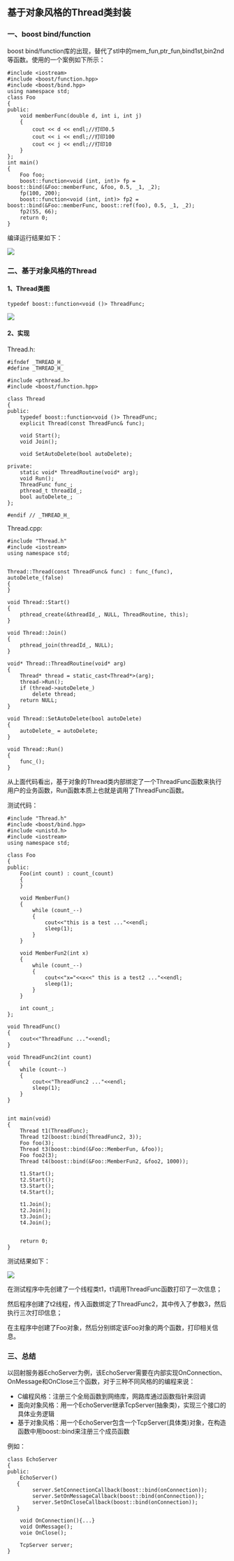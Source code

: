 ## 基于对象风格的Thread类封装 ##

### 一、boost bind/function ###

boost bind/function库的出现，替代了stl中的mem_fun,ptr_fun,bind1st,bin2nd等函数。使用的一个案例如下所示：

	#include <iostream>
	#include <boost/function.hpp>
	#include <boost/bind.hpp>
	using namespace std;
	class Foo
	{
	public:
		void memberFunc(double d, int i, int j)
		{
			cout << d << endl;//打印0.5
			cout << i << endl;//打印100       
			cout << j << endl;//打印10
		}
	};
	int main()
	{
		Foo foo;
		boost::function<void (int, int)> fp = boost::bind(&Foo::memberFunc, &foo, 0.5, _1, _2);
		fp(100, 200);
		boost::function<void (int, int)> fp2 = boost::bind(&Foo::memberFunc, boost::ref(foo), 0.5, _1, _2);
		fp2(55, 66);
		return 0;
	}


编译运行结果如下：

![](https://i.imgur.com/oJPhLUM.png)

### 二、基于对象风格的Thread ###

#### 1、Thread类图 ####

	typedef boost::function<void ()> ThreadFunc;

![](https://i.imgur.com/czc3Cc4.png)


#### 2、实现 ####

Thread.h:

	#ifndef _THREAD_H_
	#define _THREAD_H_
	
	#include <pthread.h>
	#include <boost/function.hpp>
	
	class Thread
	{
	public:
		typedef boost::function<void ()> ThreadFunc;
		explicit Thread(const ThreadFunc& func);
	
		void Start();
		void Join();
	
		void SetAutoDelete(bool autoDelete);
	
	private:
		static void* ThreadRoutine(void* arg);
		void Run();
		ThreadFunc func_;
		pthread_t threadId_;
		bool autoDelete_;
	};
	
	#endif // _THREAD_H_

Thread.cpp:

	#include "Thread.h"
	#include <iostream>
	using namespace std;
	
	
	Thread::Thread(const ThreadFunc& func) : func_(func), autoDelete_(false)
	{
	}
	
	void Thread::Start()
	{
		pthread_create(&threadId_, NULL, ThreadRoutine, this);
	}
	
	void Thread::Join()
	{
		pthread_join(threadId_, NULL);
	}
	
	void* Thread::ThreadRoutine(void* arg)
	{
		Thread* thread = static_cast<Thread*>(arg);
		thread->Run();
		if (thread->autoDelete_)
			delete thread;
		return NULL;
	}
	
	void Thread::SetAutoDelete(bool autoDelete)
	{
		autoDelete_ = autoDelete;
	}
	
	void Thread::Run()
	{
		func_();
	}

从上面代码看出，基于对象的Thread类内部绑定了一个ThreadFunc函数来执行用户的业务函数，Run函数本质上也就是调用了ThreadFunc函数。

测试代码：

	#include "Thread.h"
	#include <boost/bind.hpp>
	#include <unistd.h>
	#include <iostream>
	using namespace std;
	
	class Foo
	{
	public:
		Foo(int count) : count_(count)
		{
		}
	
		void MemberFun()
		{
			while (count_--)
			{
				cout<<"this is a test ..."<<endl;
				sleep(1);
			}
		}
	
		void MemberFun2(int x)
		{
			while (count_--)
			{
				cout<<"x="<<x<<" this is a test2 ..."<<endl;
				sleep(1);
			}
		}
	
		int count_;
	};
	
	void ThreadFunc()
	{
		cout<<"ThreadFunc ..."<<endl;
	}
	
	void ThreadFunc2(int count)
	{
		while (count--)
		{
			cout<<"ThreadFunc2 ..."<<endl;
			sleep(1);
		}
	}
	
	
	int main(void)
	{
		Thread t1(ThreadFunc);
		Thread t2(boost::bind(ThreadFunc2, 3));
		Foo foo(3);
		Thread t3(boost::bind(&Foo::MemberFun, &foo));
		Foo foo2(3);
		Thread t4(boost::bind(&Foo::MemberFun2, &foo2, 1000));
	
		t1.Start();
		t2.Start();
		t3.Start();
		t4.Start();
	
		t1.Join();
		t2.Join();
		t3.Join();
		t4.Join();
	
	
		return 0;
	}

测试结果如下：

![](https://i.imgur.com/UEH4viH.png)

在测试程序中先创建了一个线程类t1，t1调用ThreadFunc函数打印了一次信息；

然后程序创建了t2线程，传入函数绑定了ThreadFunc2，其中传入了参数3，然后执行三次打印信息；

在主程序中创建了Foo对象，然后分别绑定该Foo对象的两个函数，打印相关信息。


### 三、总结 ###

以回射服务器EchoServer为例，该EchoServer需要在内部实现OnConnection、OnMessage和OnClose三个函数，对于三种不同风格的的编程来说：

- C编程风格：注册三个全局函数到网络库，网路库通过函数指针来回调
- 面向对象风格：用一个EchoServer继承TcpServer(抽象类)，实现三个接口的具体业务逻辑
- 基于对象风格：用一个EchoServer包含一个TcpServer(具体类)对象，在构造函数中用boost::bind来注册三个成员函数

例如：

	class EchoServer
	{
	public:
		EchoServer()
	   {
			server.SetConnectionCallback(boost::bind(onConnection));
			server.SetOnMessageCallback(boost::bind(onConnection));
			server.SetOnCloseCallback(boost::bind(onConnection));
	   }
	
		void OnConnection(){...}
		void OnMessage();
		voie OnClose();
	
		TcpServer server;
	}
